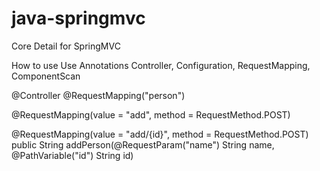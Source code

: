 # java-springmvc
Core Detail for SpringMVC


How to use Use Annotations
Controller, Configuration, RequestMapping, ComponentScan

@Controller
@RequestMapping("person")

@RequestMapping(value = "add", method = RequestMethod.POST)

@RequestMapping(value = "add/{id}", method = RequestMethod.POST)
public String addPerson(@RequestParam("name") String name, @PathVariable("id") String id) 



